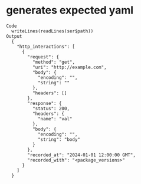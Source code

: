 # generates expected yaml

    Code
      writeLines(readLines(ser$path))
    Output
      {
        "http_interactions": [
          {
            "request": {
              "method": "get",
              "uri": "http://example.com",
              "body": {
                "encoding": "",
                "string": ""
              },
              "headers": []
            },
            "response": {
              "status": 200,
              "headers": {
                "name": "val"
              },
              "body": {
                "encoding": "",
                "string": "body"
              }
            },
            "recorded_at": "2024-01-01 12:00:00 GMT",
            "recorded_with": "<package_versions>"
          }
        ]
      }

